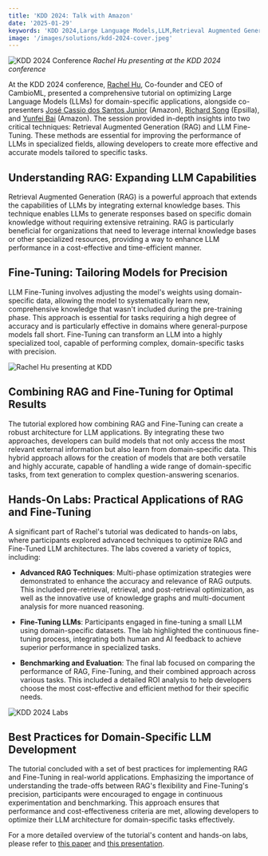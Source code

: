```yaml
---
title: 'KDD 2024: Talk with Amazon'
date: '2025-01-29'
keywords: 'KDD 2024,Large Language Models,LLM,Retrieval Augmented Generation,RAG,LLM fine-tuning,Amazon,domain-specific AI,machine learning,conference'
image: '/images/solutions/kdd-2024-cover.jpeg'
---
```


![KDD 2024 Conference](/images/solutions/kdd-2024-cover.jpeg)
_Rachel Hu presenting at the KDD 2024 conference_

At the KDD 2024 conference, [Rachel Hu](https://www.linkedin.com/in/rachelsonghu/), Co-founder and CEO of CambioML, presented a comprehensive tutorial on optimizing Large Language Models (LLMs) for domain-specific applications, alongside co-presenters [José Cassio dos Santos Junior](https://www.linkedin.com/in/jcassiojr/) (Amazon), [Richard Song](https://www.linkedin.com/in/renchu-richard-song-a4099247/) (Epsilla), and [Yunfei Bai](https://www.linkedin.com/in/yunfei-felix-bai-909b861/) (Amazon). The session provided in-depth insights into two critical techniques: Retrieval Augmented Generation (RAG) and LLM Fine-Tuning. These methods are essential for improving the performance of LLMs in specialized fields, allowing developers to create more effective and accurate models tailored to specific tasks.

## Understanding RAG: Expanding LLM Capabilities

Retrieval Augmented Generation (RAG) is a powerful approach that extends the capabilities of LLMs by integrating external knowledge bases. This technique enables LLMs to generate responses based on specific domain knowledge without requiring extensive retraining. RAG is particularly beneficial for organizations that need to leverage internal knowledge bases or other specialized resources, providing a way to enhance LLM performance in a cost-effective and time-efficient manner.

## Fine-Tuning: Tailoring Models for Precision

LLM Fine-Tuning involves adjusting the model's weights using domain-specific data, allowing the model to systematically learn new, comprehensive knowledge that wasn't included during the pre-training phase. This approach is essential for tasks requiring a high degree of accuracy and is particularly effective in domains where general-purpose models fall short. Fine-Tuning can transform an LLM into a highly specialized tool, capable of performing complex, domain-specific tasks with precision.

![Rachel Hu presenting at KDD](/images/solutions/kdd-2024-rachel.jpeg)

## Combining RAG and Fine-Tuning for Optimal Results

The tutorial explored how combining RAG and Fine-Tuning can create a robust architecture for LLM applications. By integrating these two approaches, developers can build models that not only access the most relevant external information but also learn from domain-specific data. This hybrid approach allows for the creation of models that are both versatile and highly accurate, capable of handling a wide range of domain-specific tasks, from text generation to complex question-answering scenarios.

## Hands-On Labs: Practical Applications of RAG and Fine-Tuning

A significant part of Rachel's tutorial was dedicated to hands-on labs, where participants explored advanced techniques to optimize RAG and Fine-Tuned LLM architectures. The labs covered a variety of topics, including:

- **Advanced RAG Techniques**: Multi-phase optimization strategies were demonstrated to enhance the accuracy and relevance of RAG outputs. This included pre-retrieval, retrieval, and post-retrieval optimization, as well as the innovative use of knowledge graphs and multi-document analysis for more nuanced reasoning.

- **Fine-Tuning LLMs**: Participants engaged in fine-tuning a small LLM using domain-specific datasets. The lab highlighted the continuous fine-tuning process, integrating both human and AI feedback to achieve superior performance in specialized tasks.

- **Benchmarking and Evaluation**: The final lab focused on comparing the performance of RAG, Fine-Tuning, and their combined approach across various tasks. This included a detailed ROI analysis to help developers choose the most cost-effective and efficient method for their specific needs.

![KDD 2024 Labs](/images/solutions/kdd-2024-labs.jpg)

## Best Practices for Domain-Specific LLM Development

The tutorial concluded with a set of best practices for implementing RAG and Fine-Tuning in real-world applications. Emphasizing the importance of understanding the trade-offs between RAG's flexibility and Fine-Tuning's precision, participants were encouraged to engage in continuous experimentation and benchmarking. This approach ensures that performance and cost-effectiveness criteria are met, allowing developers to optimize their LLM architecture for domain-specific tasks effectively.

For a more detailed overview of the tutorial's content and hands-on labs, please refer to [this paper](https://dl.acm.org/doi/pdf/10.1145/3637528.3671445) and [this presentation](https://docs.google.com/presentation/d/18PJctnI-KbABE1El_AifjN_7eoHatuaoN8-2q57xpSw/edit#slide=id.g2f5cc21ff85_5_1096).
